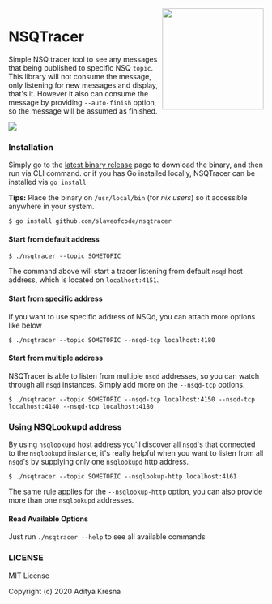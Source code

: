 <img src="https://raw.github.com/slaveofcode/nsqtracer/main/img/logo.png" align="right" width="200" />

# NSQTracer
Simple NSQ tracer tool to see any messages that being published to specific NSQ `topic`. This library will not consume the message, only listening for new messages and display, that's it. However it also can consume the message by providing `--auto-finish` option, so the message will be assumed as finished.

<img src="https://raw.github.com/slaveofcode/nsqtracer/main/img/preview.png" align="center" />

### Installation
Simply go to the [latest binary release](https://github.com/slaveofcode/nsqtracer/releases) page to download the binary, and then run via CLI command. or if you has Go installed locally, NSQTracer can be installed via `go install`

**Tips:**
Place the binary on `/usr/local/bin` (for *nix users*) so it accessible anywhere in your system.

```
$ go install github.com/slaveofcode/nsqtracer
```

#### Start from default address
```
$ ./nsqtracer --topic SOMETOPIC
```

The command above will start a tracer listening from default `nsqd` host address, which is located on `localhost:4151`. 


#### Start from specific address
If you want to use specific address of NSQd, you can attach more options like below

```
$ ./nsqtracer --topic SOMETOPIC --nsqd-tcp localhost:4180
```

#### Start from multiple address
NSQTracer is able to listen from multiple `nsqd` addresses, so you can watch through all `nsqd` instances. Simply add more on the `--nsqd-tcp` options.

```
$ ./nsqtracer --topic SOMETOPIC --nsqd-tcp localhost:4150 --nsqd-tcp localhost:4140 --nsqd-tcp localhost:4180
```

### Using NSQLookupd address
By using `nsqlookupd` host address you'll discover all `nsqd`'s that connected to the `nsqlookupd` instance, it's really helpful when you want to listen from all `nsqd`'s by supplying only one `nsqlookupd` http address.

```
$ ./nsqtracer --topic SOMETOPIC --nsqlookup-http localhost:4161
```

The same rule applies for the `--nsqlookup-http` option, you can also provide more than one `nsqlookupd` addresses.

#### Read Available Options
Just run `./nsqtracer --help` to see all available commands


### LICENSE
MIT License

Copyright (c) 2020 Aditya Kresna
